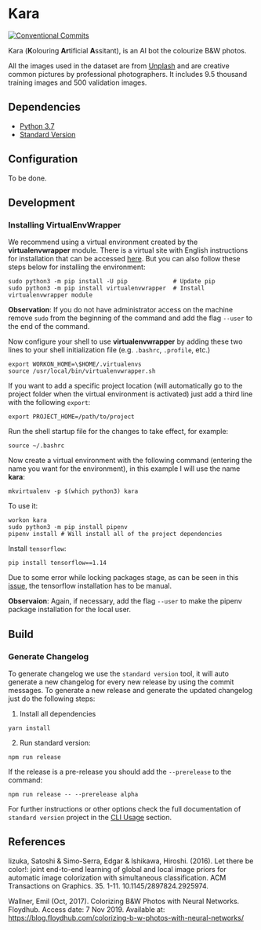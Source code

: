 # Kara

[![Conventional Commits](https://img.shields.io/badge/Conventional%20Commits-1.0.0-yellow.svg)](https://conventionalcommits.org)

Kara (**K**olouring **Ar**tificial **A**ssitant), is an AI bot the colourize B&W photos.

All the images used in the dataset are from [Unplash](https://unsplash.com/) and are creative common pictures by professional photographers. It includes 9.5 thousand training images and 500 validation images.

## Dependencies

- [Python 3.7](https://www.python.org/downloads/release/python-375/)
- [Standard Version](https://github.com/conventional-changelog/standard-version)

## Configuration

To be done.

## Development

### Installing VirtualEnvWrapper

We recommend using a virtual environment created by the __virtualenvwrapper__ module. There is a virtual site with English instructions for installation that can be accessed [here](https://virtualenvwrapper.readthedocs.io/en/latest/install.html). But you can also follow these steps below for installing the environment:

```shell
sudo python3 -m pip install -U pip             # Update pip
sudo python3 -m pip install virtualenvwrapper  # Install virtualenvwrapper module
```

**Observation**: If you do not have administrator access on the machine remove `sudo` from the beginning of the command and add the flag `--user` to the end of the command.

Now configure your shell to use **virtualenvwrapper** by adding these two lines to your shell initialization file (e.g. `.bashrc`, `.profile`, etc.)

```shell
export WORKON_HOME=\$HOME/.virtualenvs
source /usr/local/bin/virtualenvwrapper.sh
```

If you want to add a specific project location (will automatically go to the project folder when the virtual environment is activated) just add a third line with the following `export`:

```shell
export PROJECT_HOME=/path/to/project
```

Run the shell startup file for the changes to take effect, for example:

```shell
source ~/.bashrc
```

Now create a virtual environment with the following command (entering the name you want for the environment), in this example I will use the name **kara**:

```shell
mkvirtualenv -p $(which python3) kara
```

To use it:

```shell
workon kara
sudo python3 -m pip install pipenv
pipenv install # Will install all of the project dependencies
```

Install `tensorflow`:

```shell
pip install tensorflow==1.14
```

Due to some error while locking packages stage, as can be seen in this [issue](https://github.com/pypa/pipenv/issues/3952), the tensorflow installation has to be manual.

**Observaion**: Again, if necessary, add the flag `--user` to make the pipenv package installation for the local user.

## Build

### Generate Changelog

To generate changelog we use the `standard version` tool, it will auto generate a new changelog for every new release by using the commit messages. To generate a new release and generate the updated changelog just do the following steps:

1. Install all dependencies

```shell
yarn install
```

2. Run standard version:

```shell
npm run release
```

If the release is a pre-release you should add the `--prerelease` to the command:

```shell
npm run release -- --prerelease alpha
```

For further instructions or other options check the full documentation of `standard version` project in the [CLI Usage](https://github.com/conventional-changelog/standard-version#cli-usage) section.

## References

Iizuka, Satoshi & Simo-Serra, Edgar & Ishikawa, Hiroshi. (2016). Let there be color!: joint end-to-end learning of global and local image priors for automatic image colorization with simultaneous classification. ACM Transactions on Graphics. 35. 1-11. 10.1145/2897824.2925974.

Wallner, Emil (Oct, 2017). Colorizing B&W Photos with Neural Networks. Floydhub. Access date: 7 Nov 2019. Available at: <https://blog.floydhub.com/colorizing-b-w-photos-with-neural-networks/>

